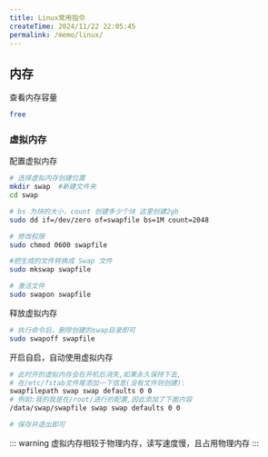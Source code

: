 ```yaml
---
title: Linux常用指令
createTime: 2024/11/22 22:05:45
permalink: /memo/linux/
---
```


## 内存

查看内存容量

```bash
free
```

### 虚拟内存

配置虚拟内存

```bash
# 选择虚拟内存创建位置
mkdir swap  #新建文件夹
cd swap

# bs 为块的大小，count 创建多少个块 这里创建2gb
sudo dd if=/dev/zero of=swapfile bs=1M count=2048

# 修改权限
sudo chmod 0600 swapfile

#把生成的文件转换成 Swap 文件
sudo mkswap swapfile

# 激活文件
sudo swapon swapfile
```

释放虚拟内存

```bash
# 执行命令后，删除创建的swap目录即可
sudo swapoff swapfile
```

开启自启，自动使用虚拟内存

```bash
# 此时开的虚拟内存会在开机后消失,如果永久保持下去,
# 在/etc/fstab文件尾添加一下信息(没有文件则创建):
swapfilepath swap swap defaults 0 0
# 例如:我的我是在/root/进行的配置,因此添加了下面内容
/data/swap/swapfile swap swap defaults 0 0

# 保存并退出即可
```

::: warning
虚拟内存相较于物理内存，读写速度慢，且占用物理内存
:::
